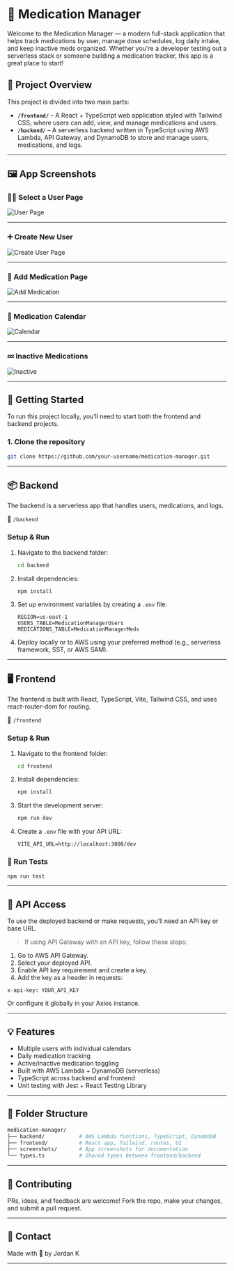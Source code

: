 # 💊 Medication Manager

Welcome to the Medication Manager — a modern full-stack application that helps track medications by user, manage dose schedules, log daily intake, and keep inactive meds organized. Whether you're a developer testing out a serverless stack or someone building a medication tracker, this app is a great place to start!

## 🧭 Project Overview

This project is divided into two main parts:

- **`/frontend/`** – A React + TypeScript web application styled with Tailwind CSS, where users can add, view, and manage medications and users.
- **`/backend/`** – A serverless backend written in TypeScript using AWS Lambda, API Gateway, and DynamoDB to store and manage users, medications, and logs.

---

## 🖼️ App Screenshots

### 🧍‍♂️ Select a User Page

![User Page](./screenshots/userPage.png)

---

### ➕ Create New User

![Create User Page](./screenshots/createUserPage.png)

---

### 💊 Add Medication Page

![Add Medication](./screenshots/AddMedicinePage.png)

---

### 📅 Medication Calendar

![Calendar](./screenshots/calendarPage.png)

---

### 💤 Inactive Medications

![Inactive](./screenshots/InactivePage.png)

---

## 🚀 Getting Started

To run this project locally, you’ll need to start both the frontend and backend projects.

### 1. Clone the repository

```bash
git clone https://github.com/your-username/medication-manager.git
```

---

## 📦 Backend

The backend is a serverless app that handles users, medications, and logs.

📁 `/backend`

### Setup & Run

1. Navigate to the backend folder:

   ```bash
   cd backend
   ```

2. Install dependencies:

   ```bash
   npm install
   ```

3. Set up environment variables by creating a `.env` file:

   ```env
   REGION=us-east-1
   USERS_TABLE=MedicationManagerUsers
   MEDICATIONS_TABLE=MedicationManagerMeds
   ```

4. Deploy locally or to AWS using your preferred method (e.g., serverless framework, SST, or AWS SAM).

---

## 🖥️ Frontend

The frontend is built with React, TypeScript, Vite, Tailwind CSS, and uses react-router-dom for routing.

📁 `/frontend`

### Setup & Run

1. Navigate to the frontend folder:

   ```bash
   cd frontend
   ```

2. Install dependencies:

   ```bash
   npm install
   ```

3. Start the development server:

   ```bash
   npm run dev
   ```

4. Create a `.env` file with your API URL:

   ```env
   VITE_API_URL=http://localhost:3000/dev
   ```

### 🧪 Run Tests

```bash
npm run test
```

---

## 🔐 API Access

To use the deployed backend or make requests, you’ll need an API key or base URL.

> If using API Gateway with an API key, follow these steps:

1. Go to AWS API Gateway.
2. Select your deployed API.
3. Enable API key requirement and create a key.
4. Add the key as a header in requests:

```http
x-api-key: YOUR_API_KEY
```

Or configure it globally in your Axios instance.

---

## 💡 Features

- Multiple users with individual calendars
- Daily medication tracking
- Active/inactive medication toggling
- Built with AWS Lambda + DynamoDB (serverless)
- TypeScript across backend and frontend
- Unit testing with Jest + React Testing Library

---

## 📂 Folder Structure

```bash
medication-manager/
├── backend/           # AWS Lambda functions, TypeScript, DynamoDB
├── frontend/          # React app, Tailwind, routes, UI
├── screenshots/       # App screenshots for documentation
└── types.ts           # Shared types between frontend/backend
```

---

## 🤝 Contributing

PRs, ideas, and feedback are welcome! Fork the repo, make your changes, and submit a pull request.

---

## 📧 Contact

Made with 💙 by Jordan K

---
